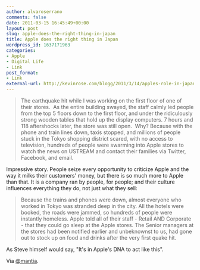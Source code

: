 ```yaml
---
author: alvaroserrano
comments: false
date: 2011-03-15 16:45:49+00:00
layout: post
slug: apple-does-the-right-thing-in-japan
title: Apple does the right thing in Japan
wordpress_id: 1637171963
categories:
- Apple
- Digital Life
- Link
post_format:
- Link
external-url: http://kevinrose.com/blogg/2011/3/14/apples-role-in-japan-during-the-tohoku-earthquake.html
---
```


<blockquote>The earthquake hit while I was working on the first floor of one of their stores.  As the entire building swayed, the staff calmly led people from the top 5 floors down to the first floor, and under the ridiculously strong wooden tables that hold up the display computers. 7 hours and 118 aftershocks later, the store was still open.  Why? Because with the phone and train lines down, taxis stopped, and millions of people stuck in the Tokyo shopping district scared, with no access to television, hundreds of people were swarming into Apple stores to watch the news on USTREAM and contact their families via Twitter, Facebook, and email.</blockquote>


Impressive story. People seize every opportunity to criticize Apple and the way it milks their customers' money, but there is so much more to Apple than that. It is a company ran by people, for people; and their culture influences everything they do, not just what they sell:


<blockquote>Because the trains and phones were down, almost everyone who worked in Tokyo was stranded deep in the city.  All the hotels were booked, the roads were jammed, so hundreds of people were instantly homeless.  Apple told all of their staff - Retail AND Corporate - that they could go sleep at the Apple stores.  The Senior managers at the stores had been notified earlier and unbeknownst to us, had gone out to stock up on food and drinks after the very first quake hit.</blockquote>


As Steve himself would say, "It's in Apple's DNA to act like this".

Via [@mantia](https://twitter.com/mantia/status/47458092044128256).
